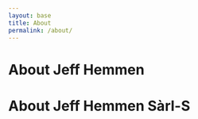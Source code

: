 ```yaml
---
layout: base
title: About
permalink: /about/
---
```


# About Jeff Hemmen

# About Jeff Hemmen Sàrl-S